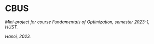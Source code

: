 # CBUS

*Mini-project for course Fundamentals of Optimization, semester 2023-1, HUST.* 

*Hanoi, 2023.*
